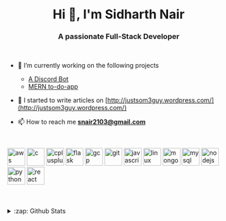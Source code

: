 <h1 align="center">Hi 👋, I'm Sidharth Nair</h1>
<h3 align="center">A passionate Full-Stack Developer</h3>

<br />

* 🔭 I’m currently working on the following projects 
  + [A Discord Bot](https://github.com/justsom3guy/discord-bot)
  + [MERN to-do-app](https://github.com/justsom3guy/to-do-app)

* 📝 I started to  write articles on [http://justsom3guy.wordpress.com/](http://justsom3guy.wordpress.com/)

* 📫 How to reach me **snair2103@gmail.com**

<br />
<p align="left">
<img src="https://devicons.github.io/devicon/devicon.git/icons/amazonwebservices/amazonwebservices-original-wordmark.svg" alt="aws" width="40" height="40"/>
<img src="https://devicons.github.io/devicon/devicon.git/icons/c/c-original.svg" alt="c" width="40" height="40"/>
<img src="https://devicons.github.io/devicon/devicon.git/icons/cplusplus/cplusplus-original.svg" alt="cplusplus" width="40" height="40"/> 
<img src="https://www.vectorlogo.zone/logos/pocoo_flask/pocoo_flask-icon.svg" alt="flask" width="40" height="40"/> 
<img src="https://www.vectorlogo.zone/logos/google_cloud/google_cloud-icon.svg" alt="gcp" width="40" height="40"/> 
<img src="https://www.vectorlogo.zone/logos/git-scm/git-scm-icon.svg" alt="git" width="40" height="40"/> 
<img src="https://devicons.github.io/devicon/devicon.git/icons/javascript/javascript-original.svg" alt="javascript" width="40" height="40"/> 
<img src="https://devicons.github.io/devicon/devicon.git/icons/linux/linux-original.svg" alt="linux" width="40" height="40"/> 
<img src="https://devicons.github.io/devicon/devicon.git/icons/mongodb/mongodb-original-wordmark.svg" alt="mongodb" width="40" height="40"/> <img src="https://devicons.github.io/devicon/devicon.git/icons/mysql/mysql-original-wordmark.svg" alt="mysql" width="40" height="40"/> 
<img src="https://devicons.github.io/devicon/devicon.git/icons/nodejs/nodejs-original-wordmark.svg" alt="nodejs" width="40" height="40"/> 
<img src="https://devicons.github.io/devicon/devicon.git/icons/python/python-original.svg" alt="python" width="40" height="40"/> 
<img src="https://devicons.github.io/devicon/devicon.git/icons/react/react-original-wordmark.svg" alt="react" width="40" height="40"/>
</p>

<br />
<br />

<details>
  <summary>:zap: Github Stats</summary>

  <img align="left" alt="Justsom3guy's Github Stats" src="https://github-readme-stats.justsom3guy.vercel.app/api?username=justsom3guy&show_icons=true&theme=buefy&hide_border=true" />

</details>
